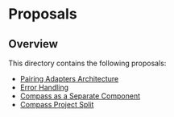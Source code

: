 # Proposals

## Overview

This directory contains the following proposals:

- [Pairing Adapters Architecture](./pairing-adapters/pairing-application-instance-with-compass.md)
- [Error Handling](./error-handling/error-handling.md)
- [Compass as a Separate Component](./separate-compass/separate-compass.md)
- [Compass Project Split](./compass-split/compass-split.md)
